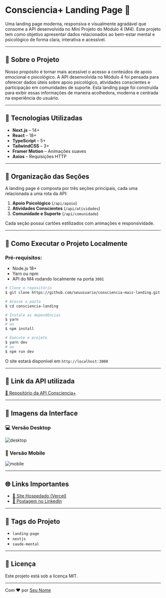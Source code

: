 # Consciencia+ Landing Page 🌿

Uma landing page moderna, responsiva e visualmente agradável que consome a API desenvolvida no Mini Projeto do Módulo 4 (M4). Este projeto tem como objetivo apresentar dados relacionados ao bem-estar mental e psicológico de forma clara, interativa e acessível.

---

## 🧠 Sobre o Projeto

Nosso propósito é tornar mais acessível o acesso a conteúdos de apoio emocional e psicológico. A API desenvolvida no Módulo 4 foi pensada para oferecer dados úteis sobre apoio psicológico, atividades conscientes e participação em comunidades de suporte. Esta landing page foi construída para exibir essas informações de maneira acolhedora, moderna e centrada na experiência do usuário.

---

## 🚀 Tecnologias Utilizadas

- **Next.js** – 14+
- **React** – 18+
- **TypeScript** – 5+
- **TailwindCSS** – 3+
- **Framer Motion** – Animações suaves
- **Axios** – Requisições HTTP

---

## 📂 Organização das Seções

A landing page é composta por três seções principais, cada uma relacionada a uma rota da API:

1. **Apoio Psicológico** (`/api/apoio`)
2. **Atividades Conscientes** (`/api/atividades`)
3. **Comunidade e Suporte** (`/api/comunidade`)

Cada seção possui cartões estilizados com animações e responsividade.

---

## 🔧 Como Executar o Projeto Localmente

### Pré-requisitos:
- Node.js 18+
- Yarn ou npm
- API do M4 rodando localmente na porta `3001`

```bash
# Clone o repositório
$ git clone https://github.com/seuusuario/consciencia-mais-landing.git

# Acesse a pasta
$ cd consciencia-landing

# Instale as dependências
$ yarn
# ou
$ npm install

# Execute o projeto
$ yarn dev
# ou
$ npm run dev
```

O site estará disponível em `http://localhost:3000`

---

## 🔗 Link da API utilizada

[🔗 Repositório da API Consciencia+](https://github.com/seuusuario/consciencia-mais-api)

---

## 📸 Imagens da Interface

### 💻 Versão Desktop
![desktop](./public/demo-desktop.png)

### 📱 Versão Mobile
![mobile](./public/demo-mobile.png)

---

## 🌐 Links Importantes

- [🔗 Site Hospedado (Vercel)](https://consciencia-mais.vercel.app)
- [📢 Postagem no LinkedIn](https://www.linkedin.com/posts/seuperfil)

---

## 🧭 Tags do Projeto

- `landing-page`
- `nextjs`
- `saude-mental`

---

## 📝 Licença

Este projeto está sob a licença MIT.

---

Com ❤️ por [Seu Nome](https://github.com/seuusuario)
